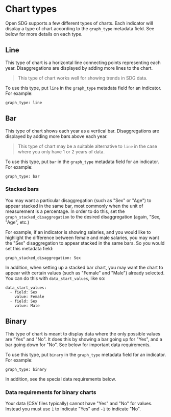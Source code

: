 <h1>Chart types</h1>

Open SDG supports a few different types of charts. Each indicator will display a type of chart according to the `graph_type` metadata field. See below for more details on each type.

## Line

This type of chart is a horizontal line connecting points representing each year. Disaggregations are displayed by adding more lines to the chart.

> This type of chart works well for showing trends in SDG data.

To use this type, put `line` in the `graph_type` metadata field for an indicator. For example:

```
graph_type: line
```

## Bar

This type of chart shows each year as a vertical bar. Disaggregations are displayed by adding more bars above each year.

> This type of chart may be a suitable alternative to `line` in the case where you
> only have 1 or 2 years of data.

To use this type, put `bar` in the `graph_type` metadata field for an indicator. For example:

```
graph_type: bar
```

### Stacked bars

You may want a particular disaggregation (such as "Sex" or "Age") to appear stacked in the same bar, most commonly when the unit of measurement is a percentage. In order to do this, set the `graph_stacked_disaggregation` to the desired disaggregation (again, "Sex, "Age", etc.)

For example, if an indicator is showing salaries, and you would like to highlight the difference between female and male salaries, you may want the "Sex" disaggregation to appear stacked in the same bars. So you would set this metadata field:

```
graph_stacked_disaggregation: Sex
```

In addition, when setting up a stacked bar chart, you may want the chart to appear with certain values (such as "Female" and "Male") already selected. You can do this with `data_start_values`, like so:

```
data_start_values:
  - field: Sex
    value: Female
  - field: Sex
    value: Male
```

## Binary

This type of chart is meant to display data where the only possible values are "Yes" and "No". It does this by showing a bar going up for "Yes", and a bar going down for "No". See below for important data requirements.

To use this type, put `binary` in the `graph_type` metadata field for an indicator. For example:

```
graph_type: binary
```

In addition, see the special data requirements below.

### Data requirements for binary charts

Your data (CSV files typically) cannot have "Yes" and "No" for values. Instead you must use `1` to indicate "Yes" and `-1` to indicate "No".
